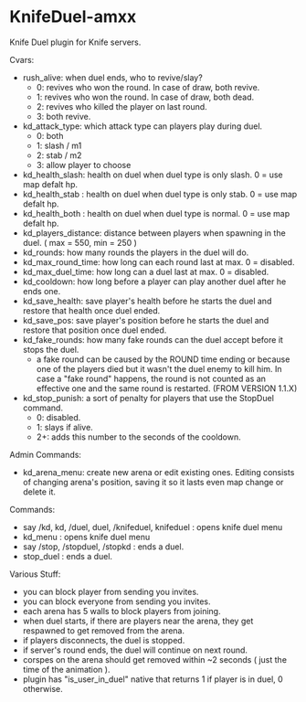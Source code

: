 # KnifeDuel-amxx
Knife Duel plugin for Knife servers.

Cvars: 
  - rush_alive: when duel ends, who to revive/slay?
      - 0: revives who won the round. In case of draw, both revive.
      - 1: revives who won the round. In case of draw, both dead.
      - 2: revives who killed the player on last round. 
      - 3: both revive.
  - kd_attack_type: which attack type can players play during duel.
      - 0: both
      - 1: slash / m1 
      - 2: stab / m2
      - 3: allow player to choose
  - kd_health_slash: health on duel when duel type is only slash. 0 = use map defalt hp.
  - kd_health_stab : health on duel when duel type is only stab.  0 = use map defalt hp.
  - kd_health_both : health on duel when duel type is normal.  0 = use map defalt hp.
  - kd_players_distance: distance between players when spawning in the duel. ( max = 550, min = 250 )
  - kd_rounds: how many rounds the players in the duel will do.
  - kd_max_round_time: how long can each round last at max. 0 = disabled.
  - kd_max_duel_time: how long can a duel last at max. 0 = disabled.
  - kd_cooldown: how long before a player can play another duel after he ends one.
  - kd_save_health: save player's health before he starts the duel and restore that health once duel ended.
  - kd_save_pos: save player's position before he starts the duel and restore that position once duel ended.
  - kd_fake_rounds: how many fake rounds can the duel accept before it stops the duel.
      - a fake round can be caused by the ROUND time ending or because one of the players died but it wasn't the duel enemy to kill him.
        In case a "fake round" happens, the round is not counted as an effective one and the same round is restarted.
  (FROM VERSION 1.1.X)
  - kd_stop_punish:  a sort of penalty for players that use the StopDuel command. 
      - 0: disabled.
      - 1: slays if alive.
      - 2+: adds this number to the seconds of the cooldown. 
      
      
Admin Commands: 
  - kd_arena_menu: create new arena or edit existing ones. Editing consists of changing arena's position, saving it so it lasts even
    map change or delete it.

Commands: 
  - say /kd, kd, /duel, duel, /knifeduel, knifeduel : opens knife duel menu
  - kd_menu : opens knife duel menu
  - say /stop, /stopduel, /stopkd : ends a duel.
  - stop_duel : ends a duel.
 
Various Stuff:
  - you can block player from sending you invites.
  - you can block everyone from sending you invites.
  - each arena has 5 walls to block players from joining.
  - when duel starts, if there are players near the arena, they get respawned to get removed from the arena.
  - if players disconnects, the duel is stopped.
  - if server's round ends, the duel will continue on next round.
  - corspes on the arena should get removed within ~2 seconds ( just the time of the animation ).
  - plugin has "is_user_in_duel" native that returns 1 if player is in duel, 0 otherwise. 
  

